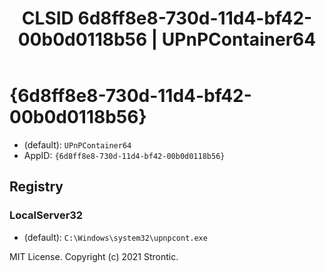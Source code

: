 ﻿---
title: "CLSID 6d8ff8e8-730d-11d4-bf42-00b0d0118b56 | UPnPContainer64"
excerpt: What is COM-Object CLSID 6d8ff8e8-730d-11d4-bf42-00b0d0118b56?
---

# {6d8ff8e8-730d-11d4-bf42-00b0d0118b56}

* (default): `UPnPContainer64`
* AppID: `{6d8ff8e8-730d-11d4-bf42-00b0d0118b56}`

## Registry


### LocalServer32

* (default): `C:\Windows\system32\upnpcont.exe`

MIT License. Copyright (c) 2021 Strontic.


